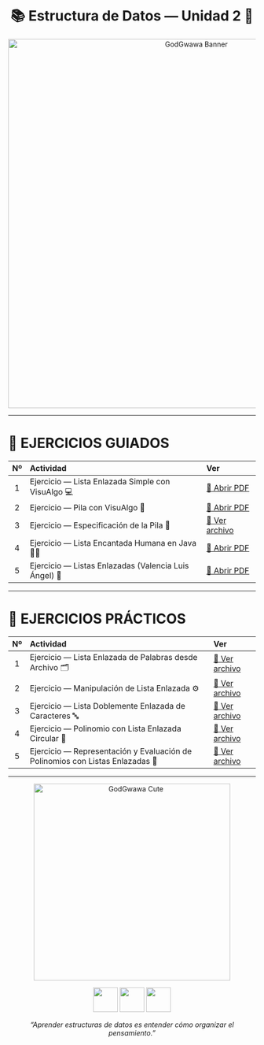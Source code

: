 <h1 align="center">📚 Estructura de Datos — Unidad 2 🧠</h1>

<p align="center">
  <img src="https://i.pinimg.com/originals/90/e4/38/90e43809faf2f2a5f35f0b4fc858c8be.jpg" width="750" alt="GodGwawa Banner">
</p>

---

# 📘 EJERCICIOS GUIADOS

| Nº | Actividad | Ver |
|:--:|:-----------|:----|
| 1 | Ejercicio — Lista Enlazada Simple con VisuAlgo 💻 | [📄 Abrir PDF](./Ejercicio1-ListaEnlazada.pdf) |
| 2 | Ejercicio — Pila con VisuAlgo 🔁 | [📄 Abrir PDF](./Ejercicio2-Pila.pdf) |
| 3 | Ejercicio — Especificación de la Pila 🧾 | [📘 Ver archivo](./especificacion%20de%20pilas) |
| 4 | Ejercicio — Lista Encantada Humana en Java 👩‍💻 | [📄 Abrir PDF](./Ejercicio3-EspecificacionPila.pdf) |
| 5 | Ejercicio — Listas Enlazadas (Valencia Luis Ángel) 🔗 | [📄 Abrir PDF](./Valencia%20jantes%20luis%20angel%20listas%20enlazadas.pdf) |

---

# 🧩 EJERCICIOS PRÁCTICOS

| Nº | Actividad | Ver |
|:--:|:-----------|:----|
| 1 | Ejercicio — Lista Enlazada de Palabras desde Archivo 🗂️ | [📘 Ver archivo](./Ejercicio-ListaEnlazada-Palabras.md) |
| 2 | Ejercicio — Manipulación de Lista Enlazada ⚙️ | [📘 Ver archivo](./Ejercicio%20Manipulaci%C3%B3n%20de%20Lista%20Enlazada) |
| 3 | Ejercicio — Lista Doblemente Enlazada de Caracteres 🔤 | [📘 Ver archivo](./Lista%20Doblemente%20Enlazada%20de%20Caracteres) |
| 4 | Ejercicio — Polinomio con Lista Enlazada Circular 🔁 | [📘 Ver archivo](./Polinomio%20con%20Lista%20Enlazada%20Circular) |
| 5 | Ejercicio — Representación y Evaluación de Polinomios con Listas Enlazadas 🧮 | [📘 Ver archivo](./Representacion-Evaluacion-Polinomios-ListasEnlazadas.md) |


---

<p align="center">
  <img src="https://i.pinimg.com/originals/8b/ba/6a/8bba6ae02f9725b4889252f6ecf8a1ab.jpg" width="400" alt="GodGwawa Cute">
</p>

<p align="center">
  <img src="https://cdn-icons-png.flaticon.com/512/3062/3062634.png" width="50">
  <img src="https://cdn-icons-png.flaticon.com/512/1998/1998577.png" width="50">
  <img src="https://cdn-icons-png.flaticon.com/512/3199/3199873.png" width="50">
</p>

<p align="center">
  <em>“Aprender estructuras de datos es entender cómo organizar el pensamiento.”</em>
</p>

